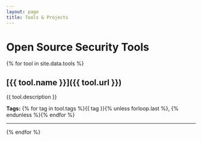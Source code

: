```yaml
---
layout: page
title: Tools & Projects
---
```


# Open Source Security Tools

{% for tool in site.data.tools %}
## [{{ tool.name }}]({{ tool.url }})
{{ tool.description }}

**Tags:** {% for tag in tool.tags %}{{ tag }}{% unless forloop.last %}, {% endunless %}{% endfor %}

---
{% endfor %}
